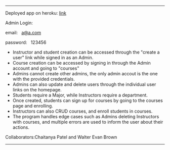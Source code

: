 ***********************************
Deployed app on heroku: [link](https://csc-517-program-2webrown2-cpat.herokuapp.com/)

Admin Login:

email:      &nbsp;      a@a.com

password:   &nbsp;      123456

- Instructor and student creation can be accessed through the "create a user" link while signed in as an Admin.
- Course creation can be accessed by signing in through the Admin account and going to "courses"
- Admins cannot create other admins, the only admin accout is the one with the provided credentials.
- Admins can also update and delete users through the individual user links on the homepage.
- Students require a Major, while Instructors require a department. 
- Once created, students can sign up for courses by going to the courses page and enrolling. 
- Instructors can also CRUD courses, and enroll students in courses. 
- The program handles edge cases such as Admins deleting Instructors with courses, and multiple errors are used to inform the user about their actions.

Collaborators:Chaitanya Patel and Walter Evan Brown
***********************************
